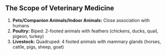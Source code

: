 ## The Scope of Veterinary Medicine
1. **Pets/Companion Animals/Indoor Animals:** Close association with humans
2. **Poultry:** Biped: 2-footed animals with feathers (chickens, ducks, quail, pigeon, turkey)
3. **Livestock:** Quadruped: 4 footed animals with mammary glands (horses, cattle, pigs, sheep, goat)
